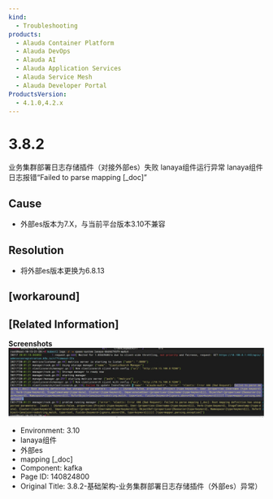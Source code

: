 ```yaml
---
kind:
  - Troubleshooting
products:
  - Alauda Container Platform
  - Alauda DevOps
  - Alauda AI
  - Alauda Application Services
  - Alauda Service Mesh
  - Alauda Developer Portal
ProductsVersion:
  - 4.1.0,4.2.x
---
```

<!-- A type of document that involves encountering a fault, diagnosing it, performing root cause analysis, and providing solutions. -->

# 3.8.2

业务集群部署日志存储插件（对接外部es）失败 lanaya组件运行异常 lanaya组件日志报错“Failed to parse mapping [_doc]”

## Cause
- 外部es版本为7.X，与当前平台版本3.10不兼容

## Resolution
- 将外部es版本更换为6.8.13

## [workaround]

## [Related Information]
**Screenshots**
![Picture 0](assets/3-8-2-ji-chu-jia-gou-ye-wu-ji-qun-bu-shu-ri-zhi-cun-chu-cha-jian-wai-bu-es-yi-ch/Snipaste_2023-02-17_20-06-07_1676635992028_jb9kjh.png)
- Environment: 3.10
- lanaya组件
- 外部es
- mapping [_doc]
- Component: kafka
- Page ID: 140824800
- Original Title: 3.8.2-基础架构-业务集群部署日志存储插件（外部es）异常）
